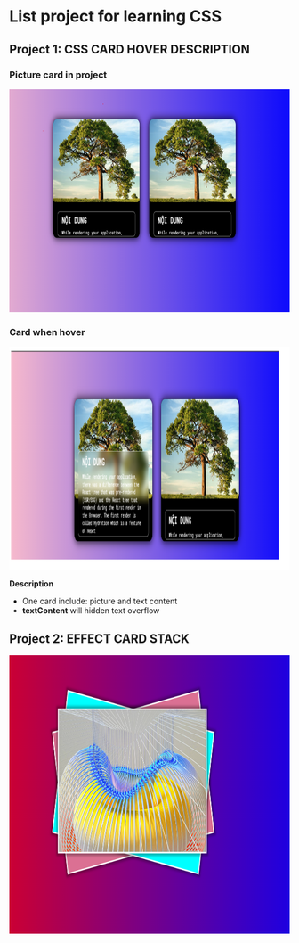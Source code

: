 # List project for learning CSS

## Project 1: CSS CARD HOVER DESCRIPTION
### Picture card in project
<img src = "Picture/CardHover.PNG" width ="800" height = "400" />

### Card when hover
<img src = "Picture/hoverCard.PNG" width ="800" height = "400" />

**Description**
- One card include: picture and text content
- **textContent** will hidden text overflow

## Project 2: EFFECT CARD STACK
<img src = "Picture/stackCard.PNG" width ="800" height = "500" />
